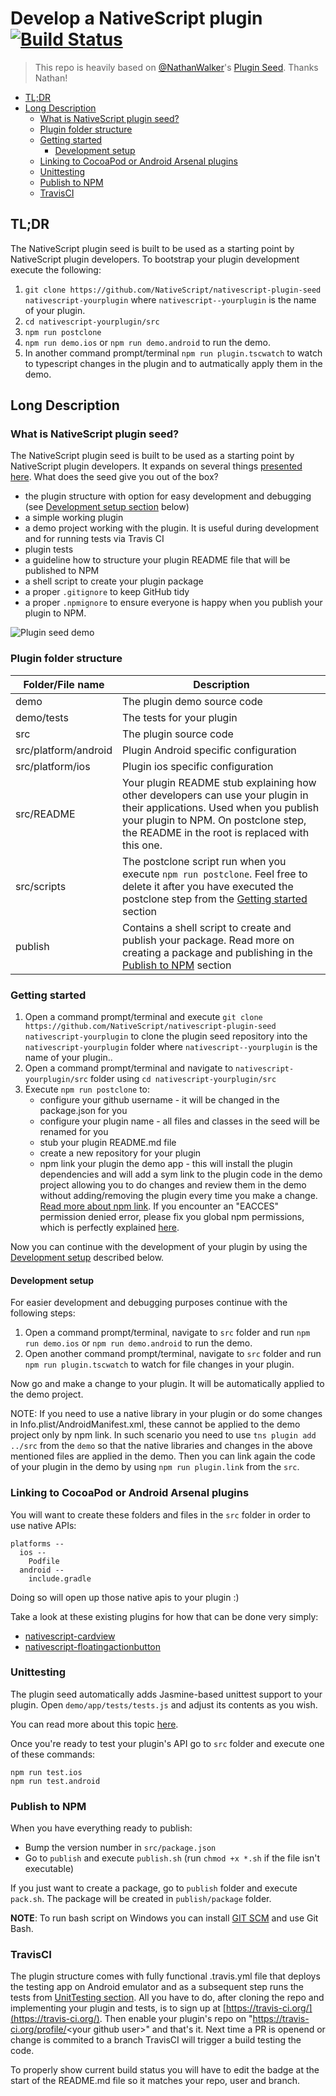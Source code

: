 # Develop a NativeScript plugin [![Build Status](https://travis-ci.org/NativeScript/nativescript-plugin-seed.svg?branch=master)](https://travis-ci.org/NativeScript/nativescript-plugin-seed)

> This repo is heavily based on [@NathanWalker](https://github.com/NathanWalker)'s [Plugin Seed](https://github.com/NathanWalker/nativescript-plugin-seed). Thanks Nathan!

<!-- vscode-markdown-toc -->
* [TL;DR](#TLDR)
* [Long Description](#LongDescription)
	* [What is NativeScript plugin seed?](#WhatisNativeScriptpluginseed)
	* [Plugin folder structure](#Pluginfolderstructure)
	* [Getting started](#Gettingstarted)
		* [Development setup](#Developmentsetup)
	* [Linking to CocoaPod or Android Arsenal plugins](#LinkingtoCocoaPodorAndroidArsenalplugins)
	* [Unittesting](#Unittesting)
	* [Publish to NPM](#PublishtoNPM)
	* [TravisCI](#TravisCI)

<!-- vscode-markdown-toc-config
	numbering=false
	autoSave=true
	/vscode-markdown-toc-config -->
<!-- /vscode-markdown-toc -->

## <a name='TLDR'></a>TL;DR
The NativeScript plugin seed is built to be used as a starting point by NativeScript plugin developers. To bootstrap your plugin development execute the following:

1. `git clone https://github.com/NativeScript/nativescript-plugin-seed nativescript-yourplugin` where `nativescript--yourplugin` is the name of your plugin.
2. `cd nativescript-yourplugin/src`
3. `npm run postclone`
4. `npm run demo.ios` or `npm run demo.android` to run the demo.
5. In another command prompt/terminal `npm run plugin.tscwatch` to watch to typescript changes in the plugin and to autmatically apply them in the demo.

## <a name='LongDescription'></a>Long Description

### <a name='WhatisNativeScriptpluginseed'></a>What is NativeScript plugin seed?

The NativeScript plugin seed is built to be used as a starting point by NativeScript plugin developers. It expands on several things [presented here](http://developer.telerik.com/featured/creating-nativescript-plugins-in-typescript/).
What does the seed give you out of the box?
* the plugin structure with option for easy development and debugging (see [Development setup section](#Developmentsetup) below)
* a simple working plugin
* a demo project working with the plugin. It is useful during development and for running tests via Travis CI
* plugin tests
* a guideline how to structure your plugin README file that will be published to NPM
* a shell script to create your plugin package
* a proper `.gitignore` to keep GitHub tidy 
* a proper `.npmignore` to ensure everyone is happy when you publish your plugin to NPM.

![Plugin seed demo](https://github.com/NativeScript/nativescript-plugin-seed/blob/master/screenshots/demo.png?raw=true)

### <a name='Pluginfolderstructure'></a>Plugin folder structure 

|Folder/File name| Description
|---|---|
|demo| The plugin demo source code|
|demo/tests| The tests for your plugin|
|src| The plugin source code|
|src/platform/android| Plugin Android specific configuration|
|src/platform/ios|Plugin ios specific configuration|
|src/README|Your plugin README stub explaining how other developers can use your plugin in their applications. Used when you publish your plugin to NPM. On postclone step, the README in the root is replaced with this one.|
|src/scripts|The postclone script run when you execute `npm run postclone`. Feel free to delete it after you have executed the postclone step from the [Getting started](#Gettingstarted) section|
|publish|Contains a shell script to create and publish your package. Read more on creating a package and publishing in the [Publish to NPM](#Publishtonpm) section|

### <a name='Gettingstarted'></a>Getting started

1. Open a command prompt/terminal and execute `git clone https://github.com/NativeScript/nativescript-plugin-seed nativescript-yourplugin` to clone the plugin seed repository into the `nativescript-yourplugin` folder  where `nativescript--yourplugin` is the name of your plugin..
2. Open a command prompt/terminal and navigate to `nativescript-yourplugin/src` folder using `cd nativescript-yourplugin/src`
3. Execute `npm run postclone` to:
    * configure your github username - it will be changed in the package.json for you
    * configure your plugin name - all files and classes in the seed will be renamed for you
    * stub your plugin README.md file
    * create a new repository for your plugin
    * npm link your plugin the demo app - this will install the plugin dependencies and will add a sym link to the plugin code in the demo project allowing you to do changes and review them in the demo without adding/removing the plugin every time you make a change. [Read more about npm link](https://docs.npmjs.com/cli/link). If you encounter an "EACCES" permission denied error, please fix you global npm permissions, which is perfectly explained [here](https://docs.npmjs.com/getting-started/fixing-npm-permissions).

Now you can continue with the development of your plugin by using the [Development setup](#Developmentsetup) described below.

#### <a name='Developmentsetup'></a>Development setup
For easier development and debugging purposes continue with the following steps:

1. Open a command prompt/terminal, navigate to `src` folder and run `npm run demo.ios` or `npm run demo.android` to run the demo.
2. Open another command prompt/terminal, navigate to `src` folder and run `npm run plugin.tscwatch` to watch for file changes in your plugin.

Now go and make a change to your plugin. It will be automatically applied to the demo project.

NOTE: If you need to use a native library in your plugin or do some changes in Info.plist/AndroidManifest.xml, these cannot be applied to the demo project only by npm link. In such scenario you need to use `tns plugin add ../src` from the `demo` so that the native libraries and changes in the above mentioned files are applied in the demo. Then you can link again the code of your plugin in the demo by using `npm run plugin.link` from the `src`.

### <a name='LinkingtoCocoaPodorAndroidArsenalplugins'></a>Linking to CocoaPod or Android Arsenal plugins

You will want to create these folders and files in the `src` folder in order to use native APIs:

```
platforms --
  ios --
    Podfile
  android --
    include.gradle
```

Doing so will open up those native apis to your plugin :)

Take a look at these existing plugins for how that can be done very simply:

* [nativescript-cardview](https://github.com/bradmartin/nativescript-cardview/tree/master/platforms)
* [nativescript-floatingactionbutton](https://github.com/bradmartin/nativescript-floatingactionbutton/tree/master/platforms)


### <a name='Unittesting'></a>Unittesting
The plugin seed automatically adds Jasmine-based unittest support to your plugin.
Open `demo/app/tests/tests.js` and adjust its contents as you wish.

You can read more about this topic [here](https://docs.nativescript.org/tooling/testing).

Once you're ready to test your plugin's API go to `src` folder and execute one of these commands:

```
npm run test.ios
npm run test.android
```

### <a name='PublishtoNPM'></a>Publish to NPM

When you have everything ready to publish:

* Bump the version number in `src/package.json`
* Go to `publish` and execute `publish.sh` (run `chmod +x *.sh` if the file isn't executable)

If you just want to create a package, go to `publish` folder and execute `pack.sh`. The package will be created in `publish/package` folder.

**NOTE**: To run bash script on Windows you can install [GIT SCM](https://git-for-windows.github.io/) and use Git Bash.

### <a name='TravisCI'></a>TravisCI

The plugin structure comes with fully functional .travis.yml file that deploys the testing app on Android emulator and as a subsequent step runs the tests from [UnitTesting section](#Unittesting). All you have to do, after cloning the repo and implementing your plugin and tests, is to sign up at [https://travis-ci.org/](https://travis-ci.org/). Then enable your plugin's repo on "https://travis-ci.org/profile/<your github user\>" and that's it. Next time a PR is openend or change is commited to a branch TravisCI will trigger a build testing the code.

To properly show current build status you will have to edit the badge at the start of the README.md file so it matches your repo, user and branch. 
